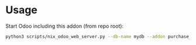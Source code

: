 # Usage

Start Odoo including this addon (from repo root):

```bash
python3 scripts/nix_odoo_web_server.py --db-name mydb --addon purchase_order_hide_receipt_status
```
